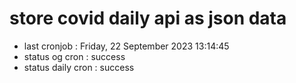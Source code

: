 # store covid daily api as json data

- last cronjob : Friday, 22 September 2023 13:14:45
- status og cron : success
- status daily cron : success
      
      
